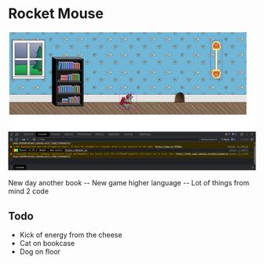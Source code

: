 # Rocket Mouse

![preview](preview.png)

New day another book --
New game higher language --
Lot of things from mind 2 code

## Todo

* Kick of energy from the cheese
* Cat on bookcase
* Dog on floor